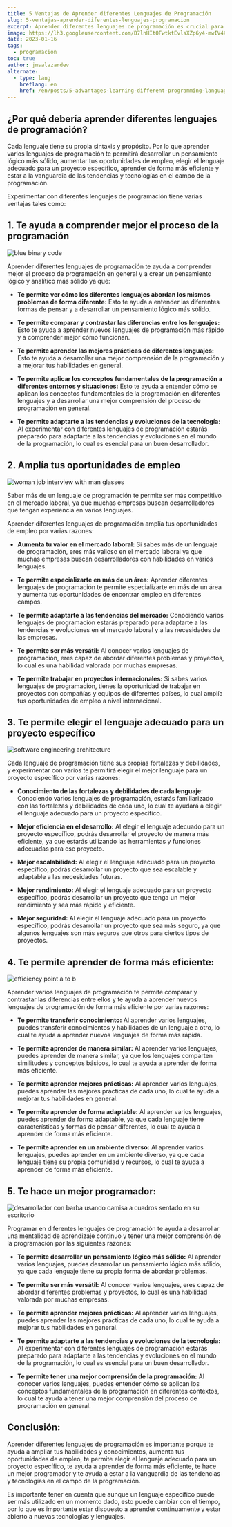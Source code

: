 ```yaml
---
title: 5 Ventajas de Aprender diferentes Lenguajes de Programación
slug: 5-ventajas-aprender-diferentes-lenguajes-programacion
excerpt: Aprender diferentes lenguajes de programación es crucial para mejorar tus habilidades y conocimientos como programador.
image: https://lh3.googleusercontent.com/B7lnHItOFwtktEvlsXZp6y4-mwIV4XyXMQvS8LThKXnPZTXzj7Emgo5jJRNbs00cQ79Qxuk03BbL-LmqXlrd-tzFkRmrZD7GsqPUB2i-umsor27Jz7hYJ6iBAczbUfm9ppv7TNHI1LU#width=4898&height=2755
date: 2023-01-16
tags:
  - programacion
toc: true
author: jmsalazardev
alternate:
  - type: lang
    hreflang: en
    href: /en/posts/5-advantages-learning-different-programming-languages/
---
```


## ¿Por qué debería aprender diferentes lenguajes de programación?

Cada lenguaje tiene su propia sintaxis y propósito. Por lo que aprender varios lenguajes de programación te permitirá desarrollar un pensamiento lógico más sólido, aumentar tus oportunidades de empleo, elegir el lenguaje adecuado para un proyecto específico, aprender de forma más eficiente y estar a la vanguardia de las tendencias y tecnologías en el campo de la programación.

Experimentar con diferentes lenguajes de programación tiene varias ventajas tales como:

## 1. Te ayuda a comprender mejor el proceso de la programación

![blue binary code](https://lh3.googleusercontent.com/Hly6l9qqthi4Tmejldj72UcLVJvJvn8ab2fopC8ZpLZ0PJAf_7jmFNcYMOFameO9u-2_aNoXf5WzDYlAtqwMJMmDBb2LQe-fXzMuGV5_IeKLr_ECZ6o-7zzQBBc9M6Y5z0C6U1SRPig#width=3200&height=1800 "Codigo Binario")

Aprender diferentes lenguajes de programación te ayuda a comprender mejor el proceso de programación en general y a crear un pensamiento lógico y analítico más sólido ya que:

- **Te permite ver cómo los diferentes lenguajes abordan los mismos problemas de forma diferente:**
  Esto te ayuda a entender las diferentes formas de pensar y a desarrollar un pensamiento lógico más sólido.

- **Te permite comparar y contrastar las diferencias entre los lenguajes:**
  Esto te ayuda a aprender nuevos lenguajes de programación más rápido y a comprender mejor cómo funcionan.

- **Te permite aprender las mejores prácticas de diferentes lenguajes:**
  Esto te ayuda a desarrollar una mejor comprensión de la programación y a mejorar tus habilidades en general.

- **Te permite aplicar los conceptos fundamentales de la programación a diferentes entornos y situaciones:** Esto te ayuda a entender cómo se aplican los conceptos fundamentales de la programación en diferentes lenguajes y a desarrollar una mejor comprensión del proceso de programación en general.

- **Te permite adaptarte a las tendencias y evoluciones de la tecnología:**
  Al experimentar con diferentes lenguajes de programación estarás preparado para adaptarte a las tendencias y evoluciones en el mundo de la programación, lo cual es esencial para un buen desarrollador.

## 2. Amplía tus oportunidades de empleo

![woman job interview with man glasses](https://lh3.googleusercontent.com/SGZmG0Dns3cEJ6SPWgucNqJqBQjMAOjpEuYUxfvHhuTJxY16pXQzyYeG3cEO3XrmQkNmirQNNTV68UY0CdGwInNrzM4JqmtulYXVVsunpCPru3_C2G4MjrgnbGmhy8_nchp5B52MPmw#width=2448&height=1377 "Entrevista de Trabajo")

Saber más de un lenguaje de programación te permite ser más competitivo en el mercado laboral, ya que muchas empresas buscan desarrolladores que tengan experiencia en varios lenguajes.

Aprender diferentes lenguajes de programación amplía tus oportunidades de empleo por varias razones:

- **Aumenta tu valor en el mercado laboral:**
  Si sabes más de un lenguaje de programación, eres más valioso en el mercado laboral ya que muchas empresas buscan desarrolladores con habilidades en varios lenguajes.

- **Te permite especializarte en más de un área:**
  Aprender diferentes lenguajes de programación te permite especializarte en más de un área y aumenta tus oportunidades de encontrar empleo en diferentes campos.

- **Te permite adaptarte a las tendencias del mercado:**
  Conociendo varios lenguajes de programación estarás preparado para adaptarte a las tendencias y evoluciones en el mercado laboral y a las necesidades de las empresas.

- **Te permite ser más versátil:**
  Al conocer varios lenguajes de programación, eres capaz de abordar diferentes problemas y proyectos, lo cual es una habilidad valorada por muchas empresas.

- **Te permite trabajar en proyectos internacionales:**
  Si sabes varios lenguajes de programación, tienes la oportunidad de trabajar en proyectos con compañías y equipos de diferentes países, lo cual amplía tus oportunidades de empleo a nivel internacional.

## 3. Te permite elegir el lenguaje adecuado para un proyecto específico

![software engineering architecture](https://lh3.googleusercontent.com/s5wR9nNmbppSwk6m2S1oGoymo6aR86zNsnK3xN8BtnoSGsn_YbppE7kxJ3gfj9VlacyOUF4JGmIA-rd_HHkQhLQQh36dviuIxTV5NI9MCnw8Asb0dnF5LjQEZeLdQ__8NQp8mXP0NBU#width=2448&height=1377 "Software Architecture")

Cada lenguaje de programación tiene sus propias fortalezas y debilidades, y experimentar con varios te permitirá elegir el mejor lenguaje para un proyecto específico por varias razones:

- **Conocimiento de las fortalezas y debilidades de cada lenguaje:**
  Conociendo varios lenguajes de programación, estarás familiarizado con las fortalezas y debilidades de cada uno, lo cual te ayudará a elegir el lenguaje adecuado para un proyecto específico.

- **Mejor eficiencia en el desarrollo:**
  Al elegir el lenguaje adecuado para un proyecto específico, podrás desarrollar el proyecto de manera más eficiente, ya que estarás utilizando las herramientas y funciones adecuadas para ese proyecto.

- **Mejor escalabilidad:**
  Al elegir el lenguaje adecuado para un proyecto específico, podrás desarrollar un proyecto que sea escalable y adaptable a las necesidades futuras.

- **Mejor rendimiento:**
  Al elegir el lenguaje adecuado para un proyecto específico, podrás desarrollar un proyecto que tenga un mejor rendimiento y sea más rápido y eficiente.

- **Mejor seguridad:**
  Al elegir el lenguaje adecuado para un proyecto específico, podrás desarrollar un proyecto que sea más seguro, ya que algunos lenguajes son más seguros que otros para ciertos tipos de proyectos.

## 4. Te permite aprender de forma más eficiente:

![efficiency point a to b](https://lh3.googleusercontent.com/gqrGozWg85bNYUhSl7HHYO47XMeGuKIt9qTlsONCGbt-BA8BNJRm7hOSi5uq4INLRa2ZFGLCl4ib-RjkY5xohT6V9NyeGdF3mx-aRIdDWgwl6oV_2ZvvsON2sVLssTZuXQ-A-t6IIy8#width=2448&height=1377 "Efficiency")

Aprender varios lenguajes de programación te permite comparar y contrastar las diferencias entre ellos y te ayuda a aprender nuevos lenguajes de programación de forma más eficiente por varias razones:

- **Te permite transferir conocimiento:**
  Al aprender varios lenguajes, puedes transferir conocimientos y habilidades de un lenguaje a otro, lo cual te ayuda a aprender nuevos lenguajes de forma más rápida.

- **Te permite aprender de manera similar:**
  Al aprender varios lenguajes, puedes aprender de manera similar, ya que los lenguajes comparten similitudes y conceptos básicos, lo cual te ayuda a aprender de forma más eficiente.

- **Te permite aprender mejores prácticas:**
  Al aprender varios lenguajes, puedes aprender las mejores prácticas de cada uno, lo cual te ayuda a mejorar tus habilidades en general.

- **Te permite aprender de forma adaptable:**
  Al aprender varios lenguajes, puedes aprender de forma adaptable, ya que cada lenguaje tiene características y formas de pensar diferentes, lo cual te ayuda a aprender de forma más eficiente.

- **Te permite aprender en un ambiente diverso:**
  Al aprender varios lenguajes, puedes aprender en un ambiente diverso, ya que cada lenguaje tiene su propia comunidad y recursos, lo cual te ayuda a aprender de forma más eficiente.

## 5. Te hace un mejor programador:

![desarrollador con barba usando camisa a cuadros sentado en su escritorio](https://lh3.googleusercontent.com/jf65n35b-i_F_Pp6axFQietFNp0PYQSf5GjZ3hx2DIY0m-gi2ZeYVeOWkcgbXSifGF4PsmPqo6s8iBcf3hByqnlioZCVGtFF6kOThCrv91Apo85WavSOGh02QLXnMENK-odYpCwuIjg#width=2448&height=1377 "Software Engineer")

Programar en diferentes lenguajes de programación te ayuda a desarrollar una mentalidad de aprendizaje continuo y tener una mejor comprensión de la programación por las siguientes razones:

- **Te permite desarrollar un pensamiento lógico más sólido:**
  Al aprender varios lenguajes, puedes desarrollar un pensamiento lógico más sólido, ya que cada lenguaje tiene su propia forma de abordar problemas.

- **Te permite ser más versátil:**
  Al conocer varios lenguajes, eres capaz de abordar diferentes problemas y proyectos, lo cual es una habilidad valorada por muchas empresas.

- **Te permite aprender mejores prácticas:**
  Al aprender varios lenguajes, puedes aprender las mejores prácticas de cada uno, lo cual te ayuda a mejorar tus habilidades en general.

- **Te permite adaptarte a las tendencias y evoluciones de la tecnología:**
  Al experimentar con diferentes lenguajes de programación estarás preparado para adaptarte a las tendencias y evoluciones en el mundo de la programación, lo cual es esencial para un buen desarrollador.

- **Te permite tener una mejor comprensión de la programación:**
  Al conocer varios lenguajes, puedes entender cómo se aplican los conceptos fundamentales de la programación en diferentes contextos, lo cual te ayuda a tener una mejor comprensión del proceso de programación en general.

## Conclusión:

Aprender diferentes lenguajes de programación es importante porque te ayuda a ampliar tus habilidades y conocimientos, aumenta tus oportunidades de empleo, te permite elegir el lenguaje adecuado para un proyecto específico, te ayuda a aprender de forma más eficiente, te hace un mejor programador y te ayuda a estar a la vanguardia de las tendencias y tecnologías en el campo de la programación.

Es importante tener en cuenta que aunque un lenguaje específico puede ser más utilizado en un momento dado, esto puede cambiar con el tiempo, por lo que es importante estar dispuesto a aprender continuamente y estar abierto a nuevas tecnologías y lenguajes.
